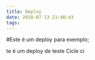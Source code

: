 ```yaml
---
title: Deploy
date: 2018-07-13 21:48:43
tags:
---
```



#Este é um deploy para exemplo;

te é um deploy de teste Cicle ci
